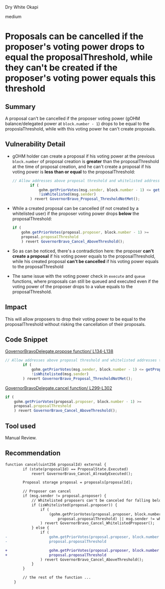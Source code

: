 Dry White Okapi

medium

# Proposals can be cancelled if the proposer's voting power drops to equal the proposalThreshold, while they can't be created if the proposer's voting power **equals** this threshold

## Summary

A proposal can't be cancelled if the proposer voting power (gOHM balance/delegated power at `block.number - 1`) drops to be equal to the proposlaThreshold, while with this voting power he can't create proposals.

## Vulnerability Detail

- gOHM holder can create a proposal if his voting power at the previous `block.number` of proposal creation is **greater** than the proposalThreshold at the time of proposal creation, and he can't create a proposal if his voting power is **less than or equal** to the proposalThreshold:

  ```javascript
  // Allow addresses above proposal threshold and whitelisted addresses to propose
          if (
              gohm.getPriorVotes(msg.sender, block.number - 1) <= getProposalThresholdVotes() &&
              !isWhitelisted(msg.sender)
          ) revert GovernorBravo_Proposal_ThresholdNotMet();
  ```

- While a created proposal can be cancelled (if not created by a whitelisted user) if the proposer voting power drops **below** the proposalThreshold:

  ```javascript
  if (
      gohm.getPriorVotes(proposal.proposer, block.number - 1) >=
      proposal.proposalThreshold
      ) revert GovernorBravo_Cancel_AboveThreshold();
  ```

- So as can be noticed, there's a contradiction here:
  the proposer **can't create a proposal** if his voting power equals to the proposalThreshold, while his created proposal **can't be cancelled** if his voting power equals to the proposalThreshold

- The same issue with the voting power check in `execute` and `queue` functions, where proposals can still be queued and executed even if the voting power of the proposer drops to a value equals to the proposalThreshold.

## Impact

This will allow proposers to drop their voting power to be equal to the proposalThreshold without risking the cancellation of their proposals.

## Code Snippet

[GovernorBravoDelegate.propose function/ L134-L138](https://github.com/sherlock-audit/2024-01-olympus-on-chain-governance/blob/6171681cfeec8a24b0449f988b75908b5e640a35/bophades/src/external/governance/GovernorBravoDelegate.sol#L134-L138)

```javascript
// Allow addresses above proposal threshold and whitelisted addresses to propose
        if (
            gohm.getPriorVotes(msg.sender, block.number - 1) <= getProposalThresholdVotes() &&
            !isWhitelisted(msg.sender)
        ) revert GovernorBravo_Proposal_ThresholdNotMet();
```

[GovernorBravoDelegate.cancel function/ L299-L302](https://github.com/sherlock-audit/2024-01-olympus-on-chain-governance/blob/6171681cfeec8a24b0449f988b75908b5e640a35/bophades/src/external/governance/GovernorBravoDelegate.sol#L299-L302)

```javascript
if (
    gohm.getPriorVotes(proposal.proposer, block.number - 1) >=
    proposal.proposalThreshold
    ) revert GovernorBravo_Cancel_AboveThreshold();
```

## Tool used

Manual Review.

## Recommendation

```diff
function cancel(uint256 proposalId) external {
        if (state(proposalId) == ProposalState.Executed)
            revert GovernorBravo_Cancel_AlreadyExecuted();

        Proposal storage proposal = proposals[proposalId];

        // Proposer can cancel
        if (msg.sender != proposal.proposer) {
            // Whitelisted proposers can't be canceled for falling below proposal threshold
            if (isWhitelisted(proposal.proposer)) {
                if (
                    (gohm.getPriorVotes(proposal.proposer, block.number - 1) >=
                        proposal.proposalThreshold) || msg.sender != whitelistGuardian
                ) revert GovernorBravo_Cancel_WhitelistedProposer();
            } else {
                if (
-                   gohm.getPriorVotes(proposal.proposer, block.number - 1) >=
-                   proposal.proposalThreshold

+                   gohm.getPriorVotes(proposal.proposer, block.number - 1) >
+                   proposal.proposalThreshold
                ) revert GovernorBravo_Cancel_AboveThreshold();
            }
        }

        // the rest of the function ...
    }
```
